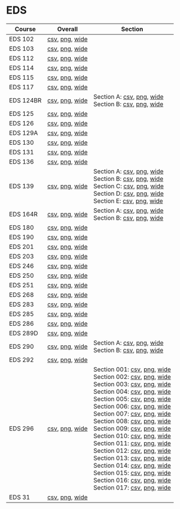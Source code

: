 # EDS

| Course | Overall | Section |
| ------ | ------- | ------- |
| EDS 102 | [csv](https://github.com/UCSD-Historical-Enrollment-Data/2023Fall/blob/main/overall/EDS%20102.csv), [png](https://raw.githubusercontent.com/UCSD-Historical-Enrollment-Data/2023Fall/main/plot_overall/EDS%20102.png), [wide](https://raw.githubusercontent.com/UCSD-Historical-Enrollment-Data/2023Fall/main/plot_overall_wide/EDS%20102.png) |  |
| EDS 103 | [csv](https://github.com/UCSD-Historical-Enrollment-Data/2023Fall/blob/main/overall/EDS%20103.csv), [png](https://raw.githubusercontent.com/UCSD-Historical-Enrollment-Data/2023Fall/main/plot_overall/EDS%20103.png), [wide](https://raw.githubusercontent.com/UCSD-Historical-Enrollment-Data/2023Fall/main/plot_overall_wide/EDS%20103.png) |  |
| EDS 112 | [csv](https://github.com/UCSD-Historical-Enrollment-Data/2023Fall/blob/main/overall/EDS%20112.csv), [png](https://raw.githubusercontent.com/UCSD-Historical-Enrollment-Data/2023Fall/main/plot_overall/EDS%20112.png), [wide](https://raw.githubusercontent.com/UCSD-Historical-Enrollment-Data/2023Fall/main/plot_overall_wide/EDS%20112.png) |  |
| EDS 114 | [csv](https://github.com/UCSD-Historical-Enrollment-Data/2023Fall/blob/main/overall/EDS%20114.csv), [png](https://raw.githubusercontent.com/UCSD-Historical-Enrollment-Data/2023Fall/main/plot_overall/EDS%20114.png), [wide](https://raw.githubusercontent.com/UCSD-Historical-Enrollment-Data/2023Fall/main/plot_overall_wide/EDS%20114.png) |  |
| EDS 115 | [csv](https://github.com/UCSD-Historical-Enrollment-Data/2023Fall/blob/main/overall/EDS%20115.csv), [png](https://raw.githubusercontent.com/UCSD-Historical-Enrollment-Data/2023Fall/main/plot_overall/EDS%20115.png), [wide](https://raw.githubusercontent.com/UCSD-Historical-Enrollment-Data/2023Fall/main/plot_overall_wide/EDS%20115.png) |  |
| EDS 117 | [csv](https://github.com/UCSD-Historical-Enrollment-Data/2023Fall/blob/main/overall/EDS%20117.csv), [png](https://raw.githubusercontent.com/UCSD-Historical-Enrollment-Data/2023Fall/main/plot_overall/EDS%20117.png), [wide](https://raw.githubusercontent.com/UCSD-Historical-Enrollment-Data/2023Fall/main/plot_overall_wide/EDS%20117.png) |  |
| EDS 124BR | [csv](https://github.com/UCSD-Historical-Enrollment-Data/2023Fall/blob/main/overall/EDS%20124BR.csv), [png](https://raw.githubusercontent.com/UCSD-Historical-Enrollment-Data/2023Fall/main/plot_overall/EDS%20124BR.png), [wide](https://raw.githubusercontent.com/UCSD-Historical-Enrollment-Data/2023Fall/main/plot_overall_wide/EDS%20124BR.png) | Section A: [csv](https://github.com/UCSD-Historical-Enrollment-Data/2023Fall/blob/main/section/EDS%20124BR_A.csv), [png](https://raw.githubusercontent.com/UCSD-Historical-Enrollment-Data/2023Fall/main/plot_section/EDS%20124BR_A.png), [wide](https://raw.githubusercontent.com/UCSD-Historical-Enrollment-Data/2023Fall/main/plot_section_wide/EDS%20124BR_A.png)<br>Section B: [csv](https://github.com/UCSD-Historical-Enrollment-Data/2023Fall/blob/main/section/EDS%20124BR_B.csv), [png](https://raw.githubusercontent.com/UCSD-Historical-Enrollment-Data/2023Fall/main/plot_section/EDS%20124BR_B.png), [wide](https://raw.githubusercontent.com/UCSD-Historical-Enrollment-Data/2023Fall/main/plot_section_wide/EDS%20124BR_B.png) |
| EDS 125 | [csv](https://github.com/UCSD-Historical-Enrollment-Data/2023Fall/blob/main/overall/EDS%20125.csv), [png](https://raw.githubusercontent.com/UCSD-Historical-Enrollment-Data/2023Fall/main/plot_overall/EDS%20125.png), [wide](https://raw.githubusercontent.com/UCSD-Historical-Enrollment-Data/2023Fall/main/plot_overall_wide/EDS%20125.png) |  |
| EDS 126 | [csv](https://github.com/UCSD-Historical-Enrollment-Data/2023Fall/blob/main/overall/EDS%20126.csv), [png](https://raw.githubusercontent.com/UCSD-Historical-Enrollment-Data/2023Fall/main/plot_overall/EDS%20126.png), [wide](https://raw.githubusercontent.com/UCSD-Historical-Enrollment-Data/2023Fall/main/plot_overall_wide/EDS%20126.png) |  |
| EDS 129A | [csv](https://github.com/UCSD-Historical-Enrollment-Data/2023Fall/blob/main/overall/EDS%20129A.csv), [png](https://raw.githubusercontent.com/UCSD-Historical-Enrollment-Data/2023Fall/main/plot_overall/EDS%20129A.png), [wide](https://raw.githubusercontent.com/UCSD-Historical-Enrollment-Data/2023Fall/main/plot_overall_wide/EDS%20129A.png) |  |
| EDS 130 | [csv](https://github.com/UCSD-Historical-Enrollment-Data/2023Fall/blob/main/overall/EDS%20130.csv), [png](https://raw.githubusercontent.com/UCSD-Historical-Enrollment-Data/2023Fall/main/plot_overall/EDS%20130.png), [wide](https://raw.githubusercontent.com/UCSD-Historical-Enrollment-Data/2023Fall/main/plot_overall_wide/EDS%20130.png) |  |
| EDS 131 | [csv](https://github.com/UCSD-Historical-Enrollment-Data/2023Fall/blob/main/overall/EDS%20131.csv), [png](https://raw.githubusercontent.com/UCSD-Historical-Enrollment-Data/2023Fall/main/plot_overall/EDS%20131.png), [wide](https://raw.githubusercontent.com/UCSD-Historical-Enrollment-Data/2023Fall/main/plot_overall_wide/EDS%20131.png) |  |
| EDS 136 | [csv](https://github.com/UCSD-Historical-Enrollment-Data/2023Fall/blob/main/overall/EDS%20136.csv), [png](https://raw.githubusercontent.com/UCSD-Historical-Enrollment-Data/2023Fall/main/plot_overall/EDS%20136.png), [wide](https://raw.githubusercontent.com/UCSD-Historical-Enrollment-Data/2023Fall/main/plot_overall_wide/EDS%20136.png) |  |
| EDS 139 | [csv](https://github.com/UCSD-Historical-Enrollment-Data/2023Fall/blob/main/overall/EDS%20139.csv), [png](https://raw.githubusercontent.com/UCSD-Historical-Enrollment-Data/2023Fall/main/plot_overall/EDS%20139.png), [wide](https://raw.githubusercontent.com/UCSD-Historical-Enrollment-Data/2023Fall/main/plot_overall_wide/EDS%20139.png) | Section A: [csv](https://github.com/UCSD-Historical-Enrollment-Data/2023Fall/blob/main/section/EDS%20139_A.csv), [png](https://raw.githubusercontent.com/UCSD-Historical-Enrollment-Data/2023Fall/main/plot_section/EDS%20139_A.png), [wide](https://raw.githubusercontent.com/UCSD-Historical-Enrollment-Data/2023Fall/main/plot_section_wide/EDS%20139_A.png)<br>Section B: [csv](https://github.com/UCSD-Historical-Enrollment-Data/2023Fall/blob/main/section/EDS%20139_B.csv), [png](https://raw.githubusercontent.com/UCSD-Historical-Enrollment-Data/2023Fall/main/plot_section/EDS%20139_B.png), [wide](https://raw.githubusercontent.com/UCSD-Historical-Enrollment-Data/2023Fall/main/plot_section_wide/EDS%20139_B.png)<br>Section C: [csv](https://github.com/UCSD-Historical-Enrollment-Data/2023Fall/blob/main/section/EDS%20139_C.csv), [png](https://raw.githubusercontent.com/UCSD-Historical-Enrollment-Data/2023Fall/main/plot_section/EDS%20139_C.png), [wide](https://raw.githubusercontent.com/UCSD-Historical-Enrollment-Data/2023Fall/main/plot_section_wide/EDS%20139_C.png)<br>Section D: [csv](https://github.com/UCSD-Historical-Enrollment-Data/2023Fall/blob/main/section/EDS%20139_D.csv), [png](https://raw.githubusercontent.com/UCSD-Historical-Enrollment-Data/2023Fall/main/plot_section/EDS%20139_D.png), [wide](https://raw.githubusercontent.com/UCSD-Historical-Enrollment-Data/2023Fall/main/plot_section_wide/EDS%20139_D.png)<br>Section E: [csv](https://github.com/UCSD-Historical-Enrollment-Data/2023Fall/blob/main/section/EDS%20139_E.csv), [png](https://raw.githubusercontent.com/UCSD-Historical-Enrollment-Data/2023Fall/main/plot_section/EDS%20139_E.png), [wide](https://raw.githubusercontent.com/UCSD-Historical-Enrollment-Data/2023Fall/main/plot_section_wide/EDS%20139_E.png) |
| EDS 164R | [csv](https://github.com/UCSD-Historical-Enrollment-Data/2023Fall/blob/main/overall/EDS%20164R.csv), [png](https://raw.githubusercontent.com/UCSD-Historical-Enrollment-Data/2023Fall/main/plot_overall/EDS%20164R.png), [wide](https://raw.githubusercontent.com/UCSD-Historical-Enrollment-Data/2023Fall/main/plot_overall_wide/EDS%20164R.png) | Section A: [csv](https://github.com/UCSD-Historical-Enrollment-Data/2023Fall/blob/main/section/EDS%20164R_A.csv), [png](https://raw.githubusercontent.com/UCSD-Historical-Enrollment-Data/2023Fall/main/plot_section/EDS%20164R_A.png), [wide](https://raw.githubusercontent.com/UCSD-Historical-Enrollment-Data/2023Fall/main/plot_section_wide/EDS%20164R_A.png)<br>Section B: [csv](https://github.com/UCSD-Historical-Enrollment-Data/2023Fall/blob/main/section/EDS%20164R_B.csv), [png](https://raw.githubusercontent.com/UCSD-Historical-Enrollment-Data/2023Fall/main/plot_section/EDS%20164R_B.png), [wide](https://raw.githubusercontent.com/UCSD-Historical-Enrollment-Data/2023Fall/main/plot_section_wide/EDS%20164R_B.png) |
| EDS 180 | [csv](https://github.com/UCSD-Historical-Enrollment-Data/2023Fall/blob/main/overall/EDS%20180.csv), [png](https://raw.githubusercontent.com/UCSD-Historical-Enrollment-Data/2023Fall/main/plot_overall/EDS%20180.png), [wide](https://raw.githubusercontent.com/UCSD-Historical-Enrollment-Data/2023Fall/main/plot_overall_wide/EDS%20180.png) |  |
| EDS 190 | [csv](https://github.com/UCSD-Historical-Enrollment-Data/2023Fall/blob/main/overall/EDS%20190.csv), [png](https://raw.githubusercontent.com/UCSD-Historical-Enrollment-Data/2023Fall/main/plot_overall/EDS%20190.png), [wide](https://raw.githubusercontent.com/UCSD-Historical-Enrollment-Data/2023Fall/main/plot_overall_wide/EDS%20190.png) |  |
| EDS 201 | [csv](https://github.com/UCSD-Historical-Enrollment-Data/2023Fall/blob/main/overall/EDS%20201.csv), [png](https://raw.githubusercontent.com/UCSD-Historical-Enrollment-Data/2023Fall/main/plot_overall/EDS%20201.png), [wide](https://raw.githubusercontent.com/UCSD-Historical-Enrollment-Data/2023Fall/main/plot_overall_wide/EDS%20201.png) |  |
| EDS 203 | [csv](https://github.com/UCSD-Historical-Enrollment-Data/2023Fall/blob/main/overall/EDS%20203.csv), [png](https://raw.githubusercontent.com/UCSD-Historical-Enrollment-Data/2023Fall/main/plot_overall/EDS%20203.png), [wide](https://raw.githubusercontent.com/UCSD-Historical-Enrollment-Data/2023Fall/main/plot_overall_wide/EDS%20203.png) |  |
| EDS 246 | [csv](https://github.com/UCSD-Historical-Enrollment-Data/2023Fall/blob/main/overall/EDS%20246.csv), [png](https://raw.githubusercontent.com/UCSD-Historical-Enrollment-Data/2023Fall/main/plot_overall/EDS%20246.png), [wide](https://raw.githubusercontent.com/UCSD-Historical-Enrollment-Data/2023Fall/main/plot_overall_wide/EDS%20246.png) |  |
| EDS 250 | [csv](https://github.com/UCSD-Historical-Enrollment-Data/2023Fall/blob/main/overall/EDS%20250.csv), [png](https://raw.githubusercontent.com/UCSD-Historical-Enrollment-Data/2023Fall/main/plot_overall/EDS%20250.png), [wide](https://raw.githubusercontent.com/UCSD-Historical-Enrollment-Data/2023Fall/main/plot_overall_wide/EDS%20250.png) |  |
| EDS 251 | [csv](https://github.com/UCSD-Historical-Enrollment-Data/2023Fall/blob/main/overall/EDS%20251.csv), [png](https://raw.githubusercontent.com/UCSD-Historical-Enrollment-Data/2023Fall/main/plot_overall/EDS%20251.png), [wide](https://raw.githubusercontent.com/UCSD-Historical-Enrollment-Data/2023Fall/main/plot_overall_wide/EDS%20251.png) |  |
| EDS 268 | [csv](https://github.com/UCSD-Historical-Enrollment-Data/2023Fall/blob/main/overall/EDS%20268.csv), [png](https://raw.githubusercontent.com/UCSD-Historical-Enrollment-Data/2023Fall/main/plot_overall/EDS%20268.png), [wide](https://raw.githubusercontent.com/UCSD-Historical-Enrollment-Data/2023Fall/main/plot_overall_wide/EDS%20268.png) |  |
| EDS 283 | [csv](https://github.com/UCSD-Historical-Enrollment-Data/2023Fall/blob/main/overall/EDS%20283.csv), [png](https://raw.githubusercontent.com/UCSD-Historical-Enrollment-Data/2023Fall/main/plot_overall/EDS%20283.png), [wide](https://raw.githubusercontent.com/UCSD-Historical-Enrollment-Data/2023Fall/main/plot_overall_wide/EDS%20283.png) |  |
| EDS 285 | [csv](https://github.com/UCSD-Historical-Enrollment-Data/2023Fall/blob/main/overall/EDS%20285.csv), [png](https://raw.githubusercontent.com/UCSD-Historical-Enrollment-Data/2023Fall/main/plot_overall/EDS%20285.png), [wide](https://raw.githubusercontent.com/UCSD-Historical-Enrollment-Data/2023Fall/main/plot_overall_wide/EDS%20285.png) |  |
| EDS 286 | [csv](https://github.com/UCSD-Historical-Enrollment-Data/2023Fall/blob/main/overall/EDS%20286.csv), [png](https://raw.githubusercontent.com/UCSD-Historical-Enrollment-Data/2023Fall/main/plot_overall/EDS%20286.png), [wide](https://raw.githubusercontent.com/UCSD-Historical-Enrollment-Data/2023Fall/main/plot_overall_wide/EDS%20286.png) |  |
| EDS 289D | [csv](https://github.com/UCSD-Historical-Enrollment-Data/2023Fall/blob/main/overall/EDS%20289D.csv), [png](https://raw.githubusercontent.com/UCSD-Historical-Enrollment-Data/2023Fall/main/plot_overall/EDS%20289D.png), [wide](https://raw.githubusercontent.com/UCSD-Historical-Enrollment-Data/2023Fall/main/plot_overall_wide/EDS%20289D.png) |  |
| EDS 290 | [csv](https://github.com/UCSD-Historical-Enrollment-Data/2023Fall/blob/main/overall/EDS%20290.csv), [png](https://raw.githubusercontent.com/UCSD-Historical-Enrollment-Data/2023Fall/main/plot_overall/EDS%20290.png), [wide](https://raw.githubusercontent.com/UCSD-Historical-Enrollment-Data/2023Fall/main/plot_overall_wide/EDS%20290.png) | Section A: [csv](https://github.com/UCSD-Historical-Enrollment-Data/2023Fall/blob/main/section/EDS%20290_A.csv), [png](https://raw.githubusercontent.com/UCSD-Historical-Enrollment-Data/2023Fall/main/plot_section/EDS%20290_A.png), [wide](https://raw.githubusercontent.com/UCSD-Historical-Enrollment-Data/2023Fall/main/plot_section_wide/EDS%20290_A.png)<br>Section B: [csv](https://github.com/UCSD-Historical-Enrollment-Data/2023Fall/blob/main/section/EDS%20290_B.csv), [png](https://raw.githubusercontent.com/UCSD-Historical-Enrollment-Data/2023Fall/main/plot_section/EDS%20290_B.png), [wide](https://raw.githubusercontent.com/UCSD-Historical-Enrollment-Data/2023Fall/main/plot_section_wide/EDS%20290_B.png) |
| EDS 292 | [csv](https://github.com/UCSD-Historical-Enrollment-Data/2023Fall/blob/main/overall/EDS%20292.csv), [png](https://raw.githubusercontent.com/UCSD-Historical-Enrollment-Data/2023Fall/main/plot_overall/EDS%20292.png), [wide](https://raw.githubusercontent.com/UCSD-Historical-Enrollment-Data/2023Fall/main/plot_overall_wide/EDS%20292.png) |  |
| EDS 296 | [csv](https://github.com/UCSD-Historical-Enrollment-Data/2023Fall/blob/main/overall/EDS%20296.csv), [png](https://raw.githubusercontent.com/UCSD-Historical-Enrollment-Data/2023Fall/main/plot_overall/EDS%20296.png), [wide](https://raw.githubusercontent.com/UCSD-Historical-Enrollment-Data/2023Fall/main/plot_overall_wide/EDS%20296.png) | Section 001: [csv](https://github.com/UCSD-Historical-Enrollment-Data/2023Fall/blob/main/section/EDS%20296_001.csv), [png](https://raw.githubusercontent.com/UCSD-Historical-Enrollment-Data/2023Fall/main/plot_section/EDS%20296_001.png), [wide](https://raw.githubusercontent.com/UCSD-Historical-Enrollment-Data/2023Fall/main/plot_section_wide/EDS%20296_001.png)<br>Section 002: [csv](https://github.com/UCSD-Historical-Enrollment-Data/2023Fall/blob/main/section/EDS%20296_002.csv), [png](https://raw.githubusercontent.com/UCSD-Historical-Enrollment-Data/2023Fall/main/plot_section/EDS%20296_002.png), [wide](https://raw.githubusercontent.com/UCSD-Historical-Enrollment-Data/2023Fall/main/plot_section_wide/EDS%20296_002.png)<br>Section 003: [csv](https://github.com/UCSD-Historical-Enrollment-Data/2023Fall/blob/main/section/EDS%20296_003.csv), [png](https://raw.githubusercontent.com/UCSD-Historical-Enrollment-Data/2023Fall/main/plot_section/EDS%20296_003.png), [wide](https://raw.githubusercontent.com/UCSD-Historical-Enrollment-Data/2023Fall/main/plot_section_wide/EDS%20296_003.png)<br>Section 004: [csv](https://github.com/UCSD-Historical-Enrollment-Data/2023Fall/blob/main/section/EDS%20296_004.csv), [png](https://raw.githubusercontent.com/UCSD-Historical-Enrollment-Data/2023Fall/main/plot_section/EDS%20296_004.png), [wide](https://raw.githubusercontent.com/UCSD-Historical-Enrollment-Data/2023Fall/main/plot_section_wide/EDS%20296_004.png)<br>Section 005: [csv](https://github.com/UCSD-Historical-Enrollment-Data/2023Fall/blob/main/section/EDS%20296_005.csv), [png](https://raw.githubusercontent.com/UCSD-Historical-Enrollment-Data/2023Fall/main/plot_section/EDS%20296_005.png), [wide](https://raw.githubusercontent.com/UCSD-Historical-Enrollment-Data/2023Fall/main/plot_section_wide/EDS%20296_005.png)<br>Section 006: [csv](https://github.com/UCSD-Historical-Enrollment-Data/2023Fall/blob/main/section/EDS%20296_006.csv), [png](https://raw.githubusercontent.com/UCSD-Historical-Enrollment-Data/2023Fall/main/plot_section/EDS%20296_006.png), [wide](https://raw.githubusercontent.com/UCSD-Historical-Enrollment-Data/2023Fall/main/plot_section_wide/EDS%20296_006.png)<br>Section 007: [csv](https://github.com/UCSD-Historical-Enrollment-Data/2023Fall/blob/main/section/EDS%20296_007.csv), [png](https://raw.githubusercontent.com/UCSD-Historical-Enrollment-Data/2023Fall/main/plot_section/EDS%20296_007.png), [wide](https://raw.githubusercontent.com/UCSD-Historical-Enrollment-Data/2023Fall/main/plot_section_wide/EDS%20296_007.png)<br>Section 008: [csv](https://github.com/UCSD-Historical-Enrollment-Data/2023Fall/blob/main/section/EDS%20296_008.csv), [png](https://raw.githubusercontent.com/UCSD-Historical-Enrollment-Data/2023Fall/main/plot_section/EDS%20296_008.png), [wide](https://raw.githubusercontent.com/UCSD-Historical-Enrollment-Data/2023Fall/main/plot_section_wide/EDS%20296_008.png)<br>Section 009: [csv](https://github.com/UCSD-Historical-Enrollment-Data/2023Fall/blob/main/section/EDS%20296_009.csv), [png](https://raw.githubusercontent.com/UCSD-Historical-Enrollment-Data/2023Fall/main/plot_section/EDS%20296_009.png), [wide](https://raw.githubusercontent.com/UCSD-Historical-Enrollment-Data/2023Fall/main/plot_section_wide/EDS%20296_009.png)<br>Section 010: [csv](https://github.com/UCSD-Historical-Enrollment-Data/2023Fall/blob/main/section/EDS%20296_010.csv), [png](https://raw.githubusercontent.com/UCSD-Historical-Enrollment-Data/2023Fall/main/plot_section/EDS%20296_010.png), [wide](https://raw.githubusercontent.com/UCSD-Historical-Enrollment-Data/2023Fall/main/plot_section_wide/EDS%20296_010.png)<br>Section 011: [csv](https://github.com/UCSD-Historical-Enrollment-Data/2023Fall/blob/main/section/EDS%20296_011.csv), [png](https://raw.githubusercontent.com/UCSD-Historical-Enrollment-Data/2023Fall/main/plot_section/EDS%20296_011.png), [wide](https://raw.githubusercontent.com/UCSD-Historical-Enrollment-Data/2023Fall/main/plot_section_wide/EDS%20296_011.png)<br>Section 012: [csv](https://github.com/UCSD-Historical-Enrollment-Data/2023Fall/blob/main/section/EDS%20296_012.csv), [png](https://raw.githubusercontent.com/UCSD-Historical-Enrollment-Data/2023Fall/main/plot_section/EDS%20296_012.png), [wide](https://raw.githubusercontent.com/UCSD-Historical-Enrollment-Data/2023Fall/main/plot_section_wide/EDS%20296_012.png)<br>Section 013: [csv](https://github.com/UCSD-Historical-Enrollment-Data/2023Fall/blob/main/section/EDS%20296_013.csv), [png](https://raw.githubusercontent.com/UCSD-Historical-Enrollment-Data/2023Fall/main/plot_section/EDS%20296_013.png), [wide](https://raw.githubusercontent.com/UCSD-Historical-Enrollment-Data/2023Fall/main/plot_section_wide/EDS%20296_013.png)<br>Section 014: [csv](https://github.com/UCSD-Historical-Enrollment-Data/2023Fall/blob/main/section/EDS%20296_014.csv), [png](https://raw.githubusercontent.com/UCSD-Historical-Enrollment-Data/2023Fall/main/plot_section/EDS%20296_014.png), [wide](https://raw.githubusercontent.com/UCSD-Historical-Enrollment-Data/2023Fall/main/plot_section_wide/EDS%20296_014.png)<br>Section 015: [csv](https://github.com/UCSD-Historical-Enrollment-Data/2023Fall/blob/main/section/EDS%20296_015.csv), [png](https://raw.githubusercontent.com/UCSD-Historical-Enrollment-Data/2023Fall/main/plot_section/EDS%20296_015.png), [wide](https://raw.githubusercontent.com/UCSD-Historical-Enrollment-Data/2023Fall/main/plot_section_wide/EDS%20296_015.png)<br>Section 016: [csv](https://github.com/UCSD-Historical-Enrollment-Data/2023Fall/blob/main/section/EDS%20296_016.csv), [png](https://raw.githubusercontent.com/UCSD-Historical-Enrollment-Data/2023Fall/main/plot_section/EDS%20296_016.png), [wide](https://raw.githubusercontent.com/UCSD-Historical-Enrollment-Data/2023Fall/main/plot_section_wide/EDS%20296_016.png)<br>Section 017: [csv](https://github.com/UCSD-Historical-Enrollment-Data/2023Fall/blob/main/section/EDS%20296_017.csv), [png](https://raw.githubusercontent.com/UCSD-Historical-Enrollment-Data/2023Fall/main/plot_section/EDS%20296_017.png), [wide](https://raw.githubusercontent.com/UCSD-Historical-Enrollment-Data/2023Fall/main/plot_section_wide/EDS%20296_017.png) |
| EDS 31 | [csv](https://github.com/UCSD-Historical-Enrollment-Data/2023Fall/blob/main/overall/EDS%2031.csv), [png](https://raw.githubusercontent.com/UCSD-Historical-Enrollment-Data/2023Fall/main/plot_overall/EDS%2031.png), [wide](https://raw.githubusercontent.com/UCSD-Historical-Enrollment-Data/2023Fall/main/plot_overall_wide/EDS%2031.png) |  |
